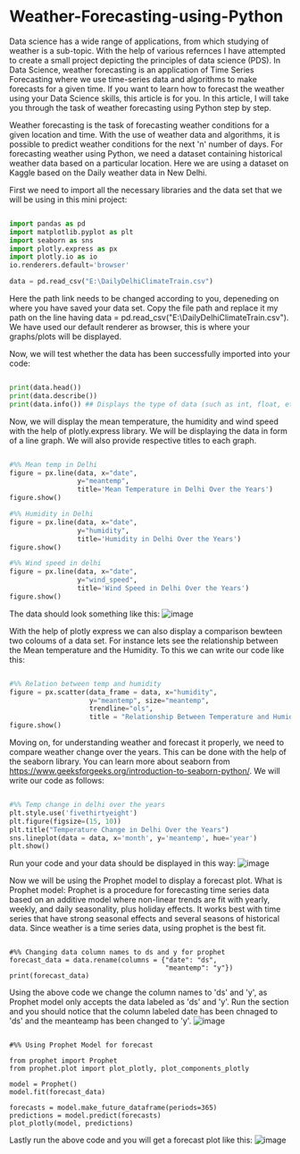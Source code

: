 # Weather-Forecasting-using-Python
Data science has a wide range of applications, from which studying of weather is a sub-topic. With the help of various refernces I have attempted to create a small project depicting the principles of data science (PDS). In Data Science, weather forecasting is an application of Time Series Forecasting where we use time-series data and algorithms to make forecasts for a given time. If you want to learn how to forecast the weather using your Data Science skills, this article is for you. In this article, I will take you through the task of weather forecasting using Python step by step.

Weather forecasting is the task of forecasting weather conditions for a given location and time. With the use of weather data and algorithms, it is possible to predict weather conditions for the next 'n' number of days. For forecasting weather using Python, we need a dataset containing historical weather data based on a particular location. Here we are using a dataset on Kaggle based on the Daily weather data in New Delhi.

First we need to import all the necessary libraries and the data set that we will be using in this mini project:

```Python

import pandas as pd
import matplotlib.pyplot as plt
import seaborn as sns
import plotly.express as px
import plotly.io as io
io.renderers.default='browser'

data = pd.read_csv("E:\DailyDelhiClimateTrain.csv")

```
Here the path link needs to be changed according to you, depeneding on where you have saved your data set. Copy the file path and replace it my path on the line having 
data = pd.read_csv("E:\DailyDelhiClimateTrain.csv"). We have used our default renderer as browser, this is where your graphs/plots will be displayed.

Now, we will test whether the data has been successfully imported into your code:
```Python

print(data.head())
print(data.describe())
print(data.info()) ## Displays the type of data (such as int, float, etc)

```
Now, we will display the mean temperature, the humidity and wind speed with the help of plotly.express library. We will be displaying the data in form of a line graph. We will also provide respective titles to each graph.

```Python

#%% Mean temp in Delhi
figure = px.line(data, x="date",
                 y="meantemp",
                 title='Mean Temperature in Delhi Over the Years')
figure.show()

#%% Humidity in Delhi
figure = px.line(data, x="date",
                 y="humidity",
                 title='Humidity in Delhi Over the Years')
figure.show()

#%% Wind speed in delhi
figure = px.line(data, x="date",
                 y="wind_speed",
                 title='Wind Speed in Delhi Over the Years')
figure.show()

```
The data should look something like this:
![image](https://user-images.githubusercontent.com/71218661/229749452-49400c66-18a2-4a5a-9b34-a5b7a81abeba.png)

With the help of plotly express we can also display a comparison bewteen two coloums of a data set. For instance lets see the relationship between the Mean temperature and the Humidity. To this we can write our code like this:

```Python

#%% Relation between temp and humidity
figure = px.scatter(data_frame = data, x="humidity",
                    y="meantemp", size="meantemp",
                    trendline="ols",
                    title = "Relationship Between Temperature and Humidity")
figure.show()


```
Moving on, for understanding weather and forecast it properly, we need to compare weather change over the years. This can be done with the help of the seaborn library. You can learn more about seaborn from https://www.geeksforgeeks.org/introduction-to-seaborn-python/. We will write our code as follows:

```Python

#%% Temp change in delhi over the years
plt.style.use('fivethirtyeight')
plt.figure(figsize=(15, 10))
plt.title("Temperature Change in Delhi Over the Years")
sns.lineplot(data = data, x='month', y='meantemp', hue='year')
plt.show()

```

Run your code and your data should be displayed in this way:
![image](https://user-images.githubusercontent.com/71218661/229753025-9c88a868-ebd3-4b69-b85a-86ee1e515430.png)

Now we will be using the Prophet model to display a forecast plot. What is Prophet model:
Prophet is a procedure for forecasting time series data based on an additive model where non-linear trends are fit with yearly, weekly, and daily seasonality, plus holiday effects. It works best with time series that have strong seasonal effects and several seasons of historical data. Since weather is a time series data, using prophet is the best fit.

```

#%% Changing data column names to ds and y for prophet
forecast_data = data.rename(columns = {"date": "ds",
                                       "meantemp": "y"})
print(forecast_data)

```
Using the above code we change the column names to 'ds' and 'y', as Prophet model only accepts the data labeled as 'ds' and 'y'. Run the section and you should notice that the column labeled date has been chnaged to 'ds' and the meanteamp has been changed to 'y'.
![image](https://user-images.githubusercontent.com/71218661/229754519-db9db3cb-0c76-4e53-b257-7025023bae8b.png)

```

#%% Using Prophet Model for forecast

from prophet import Prophet
from prophet.plot import plot_plotly, plot_components_plotly

model = Prophet()
model.fit(forecast_data)

forecasts = model.make_future_dataframe(periods=365)
predictions = model.predict(forecasts)
plot_plotly(model, predictions)

```
Lastly run the above code and you will get a forecast plot like this:
![image](https://user-images.githubusercontent.com/71218661/229754718-9f82011c-0d64-4610-9e98-ecb13ed60724.png)

